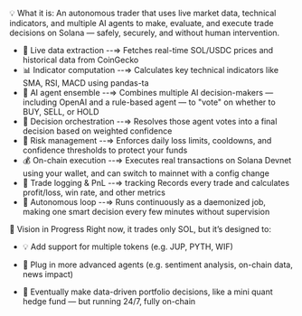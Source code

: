💡 What it is:
An autonomous trader that uses live market data, technical indicators, and multiple AI agents to make, evaluate, and execute trade decisions on Solana — safely, securely, and without human intervention.

* 🧲 Live data extraction --=> Fetches real-time SOL/USDC prices and historical data from CoinGecko
* 📊 Indicator computation	--=> Calculates key technical indicators like SMA, RSI, MACD using pandas-ta
* 🧠 AI agent ensemble	--=> Combines multiple AI decision-makers — including OpenAI and a rule-based agent — to "vote" on whether to BUY, SELL, or HOLD
* 🤖 Decision orchestration	--=> Resolves those agent votes into a final decision based on weighted confidence
* 🔐 Risk management	--=> Enforces daily loss limits, cooldowns, and confidence thresholds to protect your funds
* 💰 On-chain execution	--=> Executes real transactions on Solana Devnet using your wallet, and can switch to mainnet with a config change
* 🧾 Trade logging & PnL --=> tracking	Records every trade and calculates profit/loss, win rate, and other metrics
* 🔁 Autonomous loop	--=> Runs continuously as a daemonized job, making one smart decision every few minutes without supervision

🧭 Vision in Progress
Right now, it trades only SOL, but it’s designed to:

* 💡 Add support for multiple tokens (e.g. JUP, PYTH, WIF)

* 🧠 Plug in more advanced agents (e.g. sentiment analysis, on-chain data, news impact)

* 💼 Eventually make data-driven portfolio decisions, like a mini quant hedge fund — but running 24/7, fully on-chain
